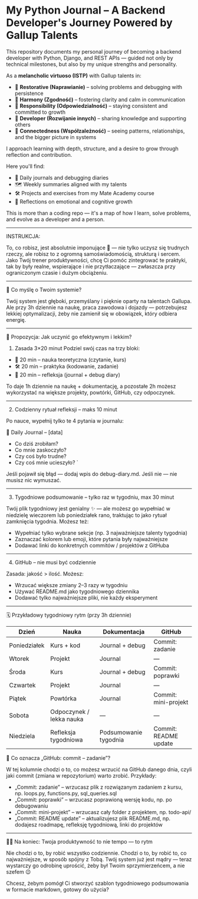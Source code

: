 # My Python Journal – A Backend Developer's Journey Powered by Gallup Talents

This repository documents my personal journey of becoming a backend developer with Python, Django, and REST APIs — guided not only by technical milestones, but also by my unique strengths and personality.

As a **melancholic virtuoso (ISTP)** with Gallup talents in:
- 🔧 **Restorative (Naprawianie)** – solving problems and debugging with persistence
- 🤝 **Harmony (Zgodność)** – fostering clarity and calm in communication
- 🧭 **Responsibility (Odpowiedzialność)** – staying consistent and committed to growth
- 🌱 **Developer (Rozwijanie innych)** – sharing knowledge and supporting others
- 🔗 **Connectedness (Współzależność)** – seeing patterns, relationships, and the bigger picture in systems

I approach learning with depth, structure, and a desire to grow through reflection and contribution.

Here you'll find:
- 🧠 Daily journals and debugging diaries
- 🗺️ Weekly summaries aligned with my talents
- 🛠️ Projects and exercises from my Mate Academy course
- 🌱 Reflections on emotional and cognitive growth

This is more than a coding repo — it's a map of how I learn, solve problems, and evolve as a developer and a person.

---

INSTRUKCJA:

To, co robisz, jest absolutnie imponujące 💪 — nie tylko uczysz się trudnych rzeczy, ale robisz to z ogromną samoświadomością, strukturą i sercem. Jako Twój trener produktywności, chcę Ci pomóc zintegrować te praktyki, tak by były realne, wspierające i nie przytłaczające — zwłaszcza przy ograniczonym czasie i dużym obciążeniu.

---

🧠 Co myślę o Twoim systemie?

Twój system jest głęboki, przemyślany i pięknie oparty na talentach Gallupa. Ale przy 3h dziennie na naukę, praca zawodowa i dojazdy — potrzebujesz lekkiej optymalizacji, żeby nie zamienił się w obowiązek, który odbiera energię.

---

🔄 Propozycja: Jak uczynić go efektywnym i lekkim?

1. Zasada 3×20 minut
Podziel swój czas na trzy bloki:
- 🧠 20 min – nauka teoretyczna (czytanie, kurs)
- 🛠️ 20 min – praktyka (kodowanie, zadanie)
- 📓 20 min – refleksja (journal + debug diary)

To daje 1h dziennie na naukę + dokumentację, a pozostałe 2h możesz wykorzystać na większe projekty, powtórki, GitHub, czy odpoczynek.

---

2. Codzienny rytuał refleksji – maks 10 minut

Po nauce, wypełnij tylko te 4 pytania w journalu:

📓 Daily Journal – [data]
- Co dziś zrobiłam?
- Co mnie zaskoczyło?
- Czy coś było trudne?
- Czy coś mnie ucieszyło?
`

Jeśli pojawił się błąd — dodaj wpis do debug-diary.md. Jeśli nie — nie musisz nic wymuszać.

---

3. Tygodniowe podsumowanie – tylko raz w tygodniu, max 30 minut

Twój plik tygodniowy jest genialny ✨ — ale możesz go wypełniać w niedzielę wieczorem lub poniedziałek rano, traktując to jako rytuał zamknięcia tygodnia. Możesz też:

- Wypełniać tylko wybrane sekcje (np. 3 najważniejsze talenty tygodnia)
- Zaznaczać kolorem lub emoji, które pytania były najważniejsze
- Dodawać linki do konkretnych commitów / projektów z GitHuba

---

4. GitHub – nie musi być codziennie

Zasada: jakość > ilość. Możesz:
- Wrzucać większe zmiany 2–3 razy w tygodniu
- Używać README.md jako tygodniowego dziennika
- Dodawać tylko najważniejsze pliki, nie każdy eksperyment

---

🗓️ Przykładowy tygodniowy rytm (przy 3h dziennie)

| Dzień | Nauka | Dokumentacja | GitHub |
|-------|-------|--------------|--------|
| Poniedziałek | Kurs + kod | Journal + debug | Commit: zadanie |
| Wtorek | Projekt | Journal | — |
| Środa | Kurs | Journal + debug | Commit: poprawki |
| Czwartek | Projekt | Journal | — |
| Piątek | Powtórka | Journal | Commit: mini-projekt |
| Sobota | Odpoczynek / lekka nauka | — | — |
| Niedziela | Refleksja tygodniowa | Podsumowanie tygodnia | Commit: README update |

🧾 Co oznacza „GitHub: commit – zadanie”?

W tej kolumnie chodzi o to, co możesz wrzucić na GitHub danego dnia, czyli jaki commit (zmiana w repozytorium) warto zrobić. Przykłady:

- „Commit: zadanie” – wrzucasz plik z rozwiązanym zadaniem z kursu, np. loops.py, functions.py, sql_queries.sql
- „Commit: poprawki” – wrzucasz poprawioną wersję kodu, np. po debugowaniu
- „Commit: mini-projekt” – wrzucasz cały folder z projektem, np. todo-api/
- „Commit: README update” – aktualizujesz plik README.md, np. dodajesz roadmapę, refleksję tygodniową, linki do projektów

---

🧘‍♀️ Na koniec: Twoja produktywność to nie tempo — to rytm

Nie chodzi o to, by robić wszystko codziennie. Chodzi o to, by robić to, co najważniejsze, w sposób spójny z Tobą. Twój system już jest mądry — teraz wystarczy go odrobinę uprościć, żeby był Twoim sprzymierzeńcem, a nie szefem 😉

Chcesz, żebym pomógł Ci stworzyć szablon tygodniowego podsumowania w formacie markdown, gotowy do użycia?
